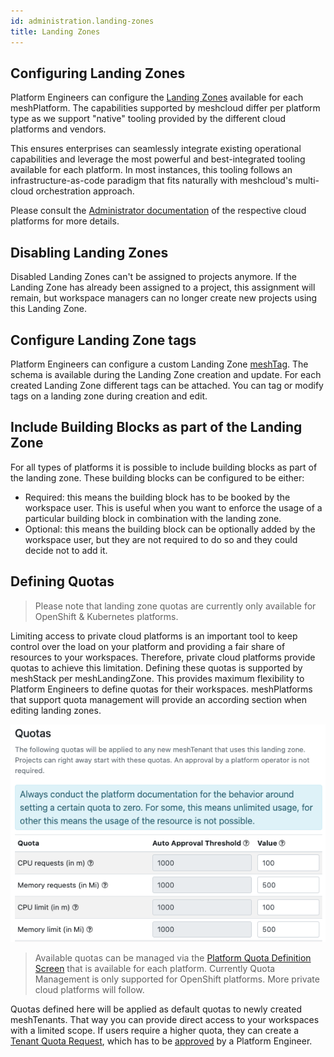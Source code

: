 ```yaml
---
id: administration.landing-zones
title: Landing Zones
---
```


## Configuring Landing Zones

Platform Engineers can configure the [Landing Zones](./meshcloud.landing-zones.md) available for each meshPlatform. The capabilities supported by meshcloud differ per platform type as we support "native" tooling provided by the different cloud platforms and vendors.

This ensures enterprises can seamlessly integrate existing operational capabilities and leverage the most powerful
and best-integrated tooling available for each platform. In most instances, this tooling follows an infrastructure-as-code paradigm that fits naturally with meshcloud's multi-cloud orchestration approach.

Please consult the [Administrator documentation](./meshstack.index.md) of the respective cloud platforms for more details.

## Disabling Landing Zones

Disabled Landing Zones can't be assigned to projects anymore. If the Landing Zone has already been assigned to a project,
this assignment will remain, but workspace managers can no longer create new projects using this Landing Zone.

## Configure Landing Zone tags

Platform Engineers can configure a custom Landing Zone [meshTag](./meshstack.metadata-tags.md). The schema is available during the Landing Zone creation and update. For each created Landing Zone different tags can be attached. You can tag or modify tags on a landing zone during creation and edit.

## Include Building Blocks as part of the Landing Zone

For all types of platforms it is possible to include building blocks as part of the landing zone. These building blocks can be configured to be either:

- Required: this means the building block has to be booked by the workspace user. This is useful when you want to enforce
  the usage of a particular building block in combination with the landing zone.
- Optional: this means the building block can be optionally added by the workspace user, but they are not required to
  do so and they could decide not to add it.

## Defining Quotas

> Please note that landing zone quotas are currently only available for OpenShift & Kubernetes platforms.

Limiting access to private cloud platforms is an important tool to keep control over the load on your platform and providing a fair share of resources to your workspaces. Therefore, private cloud platforms provide quotas to achieve this limitation. Defining these quotas is supported by meshStack per meshLandingZone. This provides maximum flexibility to Platform Engineers to define quotas for their workspaces. meshPlatforms that support quota management will provide an according section when editing landing zones.

![Landing Zone Quota](assets/tenants/landing-zone-quota.png)

> Available quotas can be managed via the [Platform Quota Definition Screen](administration.platforms.md#manage-quota-definitions) that is available for each platform.
> Currently Quota Management is only supported for OpenShift platforms. More private cloud platforms will follow.

Quotas defined here will be applied as default quotas to newly created meshTenants. That way you can provide direct access to your workspaces with a limited scope. If users require a higher quota, they can create a [Tenant Quota Request](./meshcloud.tenant-quota.md), which has to be [approved](./administration.tenants.md#tenant-quota-requests) by a Platform Engineer.
